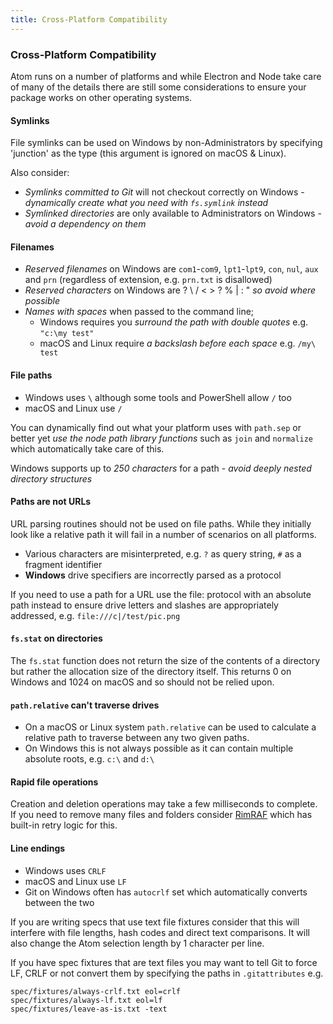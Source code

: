 ```yaml
---
title: Cross-Platform Compatibility
---
```


### Cross-Platform Compatibility

Atom runs on a number of platforms and while Electron and Node take care of many of the details there are still some considerations to ensure your package works on other operating systems.

#### Symlinks

File symlinks can be used on Windows by non-Administrators by specifying 'junction' as the type (this argument is ignored on macOS & Linux).

Also consider:

- _Symlinks committed to Git_ will not checkout correctly on Windows - _dynamically create what you need with `fs.symlink` instead_
- _Symlinked directories_ are only available to Administrators on Windows - _avoid a dependency on them_

#### Filenames

- _Reserved filenames_ on Windows are `com1`-`com9`, `lpt1`-`lpt9`, `con`, `nul`, `aux` and `prn` (regardless of extension, e.g. `prn.txt` is disallowed)
- _Reserved characters_ on Windows are ? \ / < > ? % | : " _so avoid where possible_
- _Names with spaces_ when passed to the command line;
  - Windows requires you _surround the path with double quotes_ e.g. `"c:\my test"`
  - macOS and Linux require _a backslash before each space_ e.g. `/my\ test`

#### File paths

- Windows uses `\` although some tools and PowerShell allow `/` too
- macOS and Linux use `/`

You can dynamically find out what your platform uses with `path.sep` or better yet _use the node path library functions_ such as `join` and `normalize` which automatically take care of this.

Windows supports up to _250 characters_ for a path - _avoid deeply nested directory structures_

#### Paths are not URLs

URL parsing routines should not be used on file paths. While they initially look like a relative path it will fail in a number of scenarios on all platforms.

- Various characters are misinterpreted, e.g. `?` as query string, `#` as a fragment identifier
- **Windows** drive specifiers are incorrectly parsed as a protocol

If you need to use a path for a URL use the file: protocol with an absolute path instead to ensure drive letters and slashes are appropriately addressed, e.g. `file:///c|/test/pic.png`

#### `fs.stat` on directories

The `fs.stat` function does not return the size of the contents of a directory but rather the allocation size of the directory itself. This returns 0 on Windows and 1024 on macOS and so should not be relied upon.

#### `path.relative` can't traverse drives

- On a macOS or Linux system `path.relative` can be used to calculate a relative path to traverse between any two given paths.
- On Windows this is not always possible as it can contain multiple absolute roots, e.g. `c:\` and `d:\`

#### Rapid file operations

Creation and deletion operations may take a few milliseconds to complete. If you need to remove many files and folders consider [RimRAF](https://www.npmjs.com/package/rimraf) which has built-in retry logic for this.

#### Line endings

- Windows uses `CRLF`
- macOS and Linux use `LF`
- Git on Windows often has `autocrlf` set which automatically converts between the two

If you are writing specs that use text file fixtures consider that this will interfere with file lengths, hash codes and direct text comparisons. It will also change the Atom selection length by 1 character per line.

If you have spec fixtures that are text files you may want to tell Git to force LF, CRLF or not convert them by specifying the paths in `.gitattributes` e.g.

```
spec/fixtures/always-crlf.txt eol=crlf
spec/fixtures/always-lf.txt eol=lf
spec/fixtures/leave-as-is.txt -text
```
